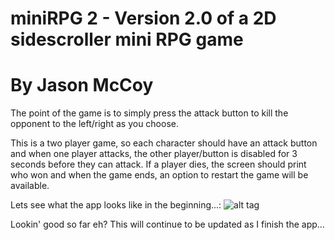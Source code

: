 # miniRPG 2 - Version 2.0 of a 2D sidescroller mini RPG game
# By Jason McCoy

The point of the game is to simply press the attack button to kill the opponent to the left/right as you choose.

This is a two player game, so each character should have an attack button and when one player attacks, the other player/button is disabled for 3 seconds before they can attack. If a player dies, the screen should print who won and when the game ends, an option to restart the game will be available.


Lets see what the app looks like in the beginning...:
![alt tag](http://mccoygames.com/wp-content/uploads/2016/06/Screen-Shot-2016-06-17-at-12.30.41-PM.png)


Lookin' good so far eh? This will continue to be updated as I finish the app...

